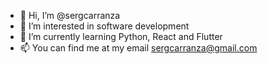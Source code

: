 - 👋 Hi, I’m @sergcarranza
- 👀 I’m interested in software development
- 🌱 I’m currently learning Python, React and Flutter
- 📫 You can find me at my email sergcarranza@gmail.com

<!---
sergcarranza/sergcarranza is a ✨ special ✨ repository because its `README.md` (this file) appears on your GitHub profile.
You can click the Preview link to take a look at your changes.
--->
